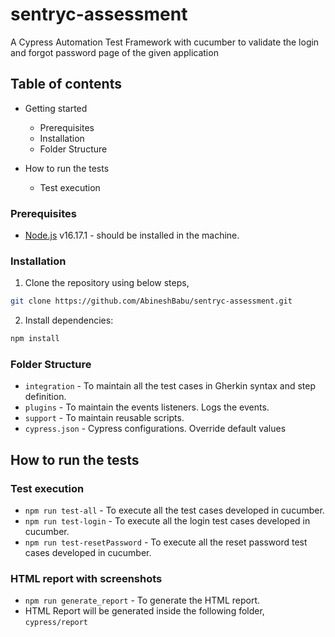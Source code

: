 # sentryc-assessment

A Cypress Automation Test Framework with cucumber to validate the login and forgot password page of the given application

## Table of contents

* Getting started
  * Prerequisites
  * Installation
  * Folder Structure
  
* How to run the tests
  * Test execution
  
### Prerequisites

- [Node.js](https://nodejs.org/) v16.17.1 - should be installed in the machine.


### Installation

 1) Clone the repository using below steps,

 ```sh
 git clone https://github.com/AbineshBabu/sentryc-assessment.git
 ```

 2) Install dependencies:

 ```sh
 npm install
 ```
 
### Folder Structure

- `integration` - To maintain all the test cases in Gherkin syntax and step definition.
- `plugins` - To maintain the events listeners. Logs the events.
- `support` - To maintain reusable scripts.
- `cypress.json` - Cypress configurations. Override default values

## How to run the tests

  ### Test execution
 - `npm run test-all` - To execute all the test cases developed in cucumber.
 - `npm run test-login` - To execute all the login test cases developed in cucumber.
 - `npm run test-resetPassword` - To execute all the reset password test cases developed in cucumber.

 ### HTML report with screenshots
   - `npm run generate_report` - To generate the HTML report.
   - HTML Report will be generated inside the following folder,
   `cypress/report`